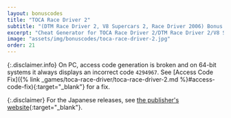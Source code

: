 ```yaml
---
layout: bonuscodes
title: "TOCA Race Driver 2"
subtitle: "(DTM Race Driver 2, V8 Supercars 2, Race Driver 2006) Bonus Codes"
excerpt: "Cheat Generator for TOCA Race Driver 2/DTM Race Driver 2/V8 Supercars 2/Race Driver 2006."
image: "assets/img/bonuscodes/toca-race-driver-2.jpg"
order: 21
---
```


{:.disclaimer.info}
On PC, access code generation is broken and on 64-bit systems it always displays an incorrect code `4294967`.
See [Access Code Fix]({% link _games/toca-race-driver/toca-race-driver-2.md %}#access-code-fix){:target="_blank"} for a fix.

{:.disclaimer}
For the Japanese releases, see
[the publisher's website](https://web.archive.org/web/20070506191815fw_/http://www.interchannel.co.jp/game/codemasters/code.html){:target="_blank"}.

<script type="text/python">
from browser import document, html, bind
import htmlgen
from generators import rd2
from generators.rd2 import ps2

@bind('#generate', 'click')
def onGenerate(ev):
    platform = document['platform']
    platformName = platform.options[platform.selectedIndex].value
    if ps2.supportsPlatform(platformName):
        generateFn = ps2.generateCode
        platformData = None
    else:
        generateFn = rd2.generateCode
        platformData = rd2.getPlatformData(platformName)

    try:
        accessCode = int(document['access-code'].value)
        if not (accessCode >= 1 and accessCode <= rd2.ACCESS_CODE_MAX):
            raise ValueError
    except (TypeError, ValueError):
        document['invalid-access-code'].style.display = 'inline'
        return

    numFootnotes = 0
    document['invalid-access-code'].style.display = 'none'
    cheatCodes = ['Unlock championships', 'Unlock bonus championships', 'Double engine power', 'Swap FWD to RWD and vice versa', 'Invincible cars', 'Unlock cutscenes']
    if platformName == 'psp':
        cheatCodes.append('Unlock all Trans World Cup events' + htmlgen.newElement(document['footnote-sup'], id='rd2006-only', notenum=1, num=0))
        numFootnotes += 1

    outputBlock = document['output-window']
    outputs = outputBlock.select_one('output')
    outputBlock.style.display = 'block'
    outputs.clear()

    outputFootnotesBlock = document['output-footnotes']
    outputFootnotes = outputFootnotesBlock.select_one('output')
    outputFootnotesBlock.style.display = 'block'
    outputFootnotes.clear()
    if numFootnotes > 0:
        outputFootnotes <= html.OL(htmlgen.newElement(document['footnote-template'], id='rd2006-only', num=1, note='Race Driver 2006 only.'))

    def gen():
        for index, cheat in enumerate(cheatCodes):
            cryptedCode = generateFn(platformData, accessCode, index)
            if cryptedCode:
                yield html.B(cheat + ': ') + html.CODE(cryptedCode)
    outputs <= html.UL(html.LI(ch) for ch in gen())

document['access-code'].min = 1
document['access-code'].max = rd2.ACCESS_CODE_MAX

document['platform-select'].style.display = 'inline'
document['platform'] <= (html.OPTION(n, value=i) for n, i in [('PC', 'pc'), ('PS2', 'ps2'), ('PSP', 'psp'), ('Xbox', 'xbox')])
</script>
